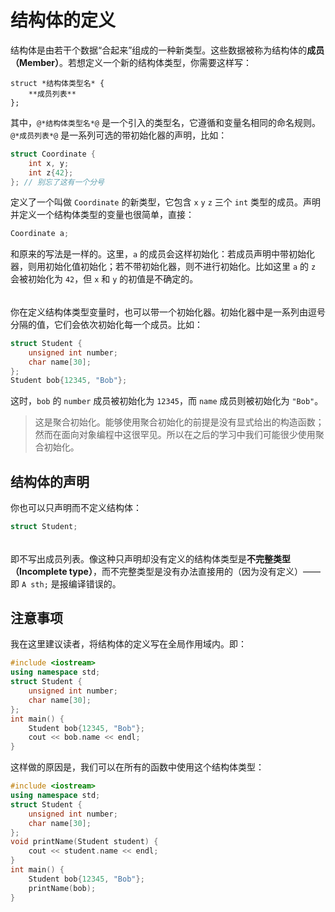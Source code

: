 # 结构体的定义

结构体是由若干个数据“合起来”组成的一种新类型。这些数据被称为结构体的**成员（Member）**。若想定义一个新的结构体类型，你需要这样写：
```sdsc
struct *结构体类型名* {
    **成员列表**
};
```
其中，`@*结构体类型名*@` 是一个引入的类型名，它遵循和变量名相同的命名规则。`@*成员列表*@` 是一系列可选的带初始化器的声明，比如：
```cpp
struct Coordinate {
    int x, y;
    int z{42};
}; // 别忘了这有一个分号
```
定义了一个叫做 `Coordinate` 的新类型，它包含 `x` `y` `z` 三个 `int` 类型的成员。声明并定义一个结构体类型的变量也很简单，直接：
```cpp
Coordinate a;
```
和原来的写法是一样的。这里，`a` 的成员会这样初始化：若成员声明中带初始化器，则用初始化值初始化；若不带初始化器，则不进行初始化。比如这里 `a` 的 `z` 会被初始化为 `42`，但 `x` 和 `y` 的初值是不确定的。

<h6 id="idx_聚合初始化"></h6>

你在定义结构体类型变量时，也可以带一个初始化器。初始化器中是一系列由逗号分隔的值，它们会依次初始化每一个成员。比如：
```cpp
struct Student {
    unsigned int number;
    char name[30];
};
Student bob{12345, "Bob"};
```
这时，`bob` 的 `number` 成员被初始化为 `12345`，而 `name` 成员则被初始化为 `"Bob"`。

> 这是聚合初始化。能够使用聚合初始化的前提是没有显式给出的构造函数；然而在面向对象编程中这很罕见。所以在之后的学习中我们可能很少使用聚合初始化。

## 结构体的声明

你也可以只声明而不定义结构体：
```cpp
struct Student;
```

<h6 id="idx_不完整类型"></h6>

即不写出成员列表。像这种只声明却没有定义的结构体类型是**不完整类型（Incomplete type）**，而不完整类型是没有办法直接用的（因为没有定义）——即 `A sth;` 是报编译错误的。

## 注意事项

我在这里建议读者，将结构体的定义写在全局作用域内。即：
```CPP
#include <iostream>
using namespace std;
struct Student {
    unsigned int number;
    char name[30];
};
int main() {
    Student bob{12345, "Bob"};
    cout << bob.name << endl;
}
```

这样做的原因是，我们可以在所有的函数中使用这个结构体类型：
```CPP
#include <iostream>
using namespace std;
struct Student {
    unsigned int number;
    char name[30];
};
void printName(Student student) {
    cout << student.name << endl;
}
int main() {
    Student bob{12345, "Bob"};
    printName(bob);
}
```

